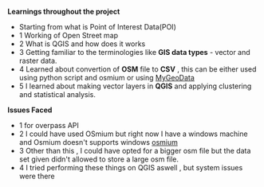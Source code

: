 **Learnings throughout the project**

* Starting from what is Point of Interest Data(POI)
* 1 Working of Open Street map
* 2 What is QGIS and how does it works 
* 3 Getting familiar to the terminologies like **GIS data types** - vector and raster data.
* 4 Learned about convertion of **OSM** file to **CSV** , this can be either used using python script and osmium or using [MyGeoData](https://mygeodata.cloud/)
* 5 I learned about making vector layers in **QGIS** and applying clustering and statistical analysis.


**Issues Faced**

 * 1 for overpass API
 * 2 I could have used OSmium but right now I have a windows machine and Osmium doesn't supports windows [osmium](https://osmcode.org/osmium-tool/)
 * 3 Other than this , I could have opted for a bigger osm file but the data set given didn't allowed to store a large osm file.
 * 4 I tried performing these things on QGIS aswell , but system issues were there 
 
